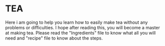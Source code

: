 # TEA
Here i am going to help you learn how to easily make tea without any problems or difficulties. I hope after reading this, you will become a master at making tea. Please read the "Ingredients" file to know what all you will need and "recipe" file to know about the steps.